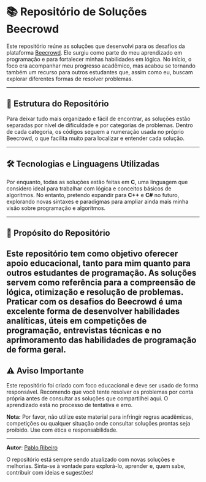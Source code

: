# 📚 Repositório de Soluções Beecrowd

Este repositório reúne as soluções que desenvolvi para os desafios da plataforma [Beecrowd](https://www.beecrowd.com.br/). Ele surgiu como parte do meu aprendizado em programação e para fortalecer minhas habilidades em lógica. No início, o foco era acompanhar meu progresso acadêmico, mas acabou se tornando também um recurso para outros estudantes que, assim como eu, buscam explorar diferentes formas de resolver problemas.

---

## 📂 Estrutura do Repositório

Para deixar tudo mais organizado e fácil de encontrar, as soluções estão separadas por nível de dificuldade e por categorias de problemas. Dentro de cada categoria, os códigos seguem a numeração usada no próprio Beecrowd, o que facilita muito para localizar e entender cada solução.

---

## 🛠️ Tecnologias e Linguagens Utilizadas

Por enquanto, todas as soluções estão feitas em **C**, uma linguagem que considero ideal para trabalhar com lógica e conceitos básicos de algoritmos. No entanto, pretendo expandir para **C++** e **C#** no futuro, explorando novas sintaxes e paradigmas para ampliar ainda mais minha visão sobre programação e algoritmos.

---

## 🌟 Propósito do Repositório

Este repositório tem como objetivo oferecer apoio educacional, tanto para mim quanto para outros estudantes de programação. As soluções servem como referência para a compreensão de lógica, otimização e resolução de problemas. Praticar com os desafios do Beecrowd é uma excelente forma de desenvolver habilidades analíticas, úteis em competições de programação, entrevistas técnicas e no aprimoramento das habilidades de programação de forma geral.
---

## ⚠️ Aviso Importante

Este repositório foi criado com foco educacional e deve ser usado de forma responsável. Recomendo que você tente resolver os problemas por conta própria antes de consultar as soluções que compartilhei aqui. O aprendizado está no processo de tentativa e erro.

**Nota:** Por favor, não utilize este material para infringir regras acadêmicas, competições ou qualquer situação onde consultar soluções prontas seja proibido. Use com ética e responsabilidade.

---

**Autor**: [Pablo Ribeiro](https://github.com/plajiw)  

O repositório está sempre sendo atualizado com novas soluções e melhorias. Sinta-se à vontade para explorá-lo, aprender e, quem sabe, contribuir com ideias e sugestões!
